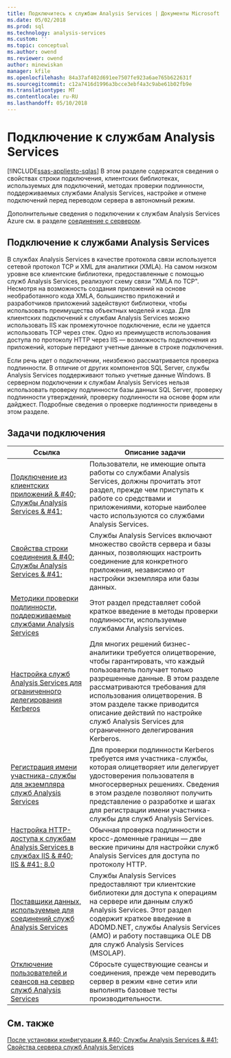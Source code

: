 ```yaml
---
title: Подключитесь к службам Analysis Services | Документы Microsoft
ms.date: 05/02/2018
ms.prod: sql
ms.technology: analysis-services
ms.custom: ''
ms.topic: conceptual
ms.author: owend
ms.reviewer: owend
author: minewiskan
manager: kfile
ms.openlocfilehash: 84a37af402d691ee7507fe923a6ae765b622631f
ms.sourcegitcommit: c12a7416d1996a3bcce3ebf4a3c9abe61b02fb9e
ms.translationtype: MT
ms.contentlocale: ru-RU
ms.lasthandoff: 05/10/2018
---
```

# <a name="connect-to-analysis-services"></a>Подключение к службам Analysis Services
[!INCLUDE[ssas-appliesto-sqlas](../../includes/ssas-appliesto-sqlas.md)]
  В этом разделе содержатся сведения о свойствах строки подключения, клиентских библиотеках, используемых для подключений, методах проверки подлинности, поддерживаемых службами Analysis Services, настройке и отмене подключений перед переводом сервера в автономный режим.  

Дополнительные сведения о подключении к службам Analysis Services Azure см. в разделе [соединение с сервером](https://docs.microsoft.com/azure/analysis-services/analysis-services-connect).
  
## <a name="analysis-services-connections"></a>Подключение к службами Analysis Services  
 В службах Analysis Services в качестве протокола связи используется сетевой протокол TCP и XML для аналитики (XMLA). На самом низком уровне все клиентские библиотеки, предоставленные с помощью служб Analysis Services, реализуют схему связи "XMLA по TCP". Несмотря на возможность создания приложений на основе необработанного кода XMLA, большинство приложений и разработчиков приложений задействуют библиотеки, чтобы использовать преимущества объектных моделей и кода. Для клиентских подключений к службам Analysis Services можно использовать IIS как промежуточное подключение, если не удается использовать TCP через стек. Одно из преимуществ использования доступа по протоколу HTTP через IIS — возможность подключения из приложений, которые передают учетные данные в строке подключения.  
  
 Если речь идет о подключении, неизбежно рассматривается проверка подлинности. В отличие от других компонентов SQL Server, службы Analysis Services поддерживают только учетные данные Windows. В серверном подключении к службам Analysis Services нельзя использовать проверку подлинности базы данных SQL Server, проверку подлинности утверждений, проверку подлинности на основе форм или дайджест. Подробные сведения о проверке подлинности приведены в этом разделе.  
  
##  <a name="bkmk_clientApps"></a> Задачи подключения  
  
|Ссылка|Описание задачи|  
|----------|----------------------|  
|[Подключение из клиентских приложений & #40; Службы Analysis Services & #41;](../../analysis-services/instances/connect-from-client-applications-analysis-services.md)|Пользователи, не имеющие опыта работы со службами Analysis Services, должны прочитать этот раздел, прежде чем приступать к работе со средствами и приложениями, которые наиболее часто используются со службами Analysis Services.|  
|[Свойства строки соединения & #40; Службы Analysis Services & #41;](../../analysis-services/instances/connection-string-properties-analysis-services.md)|Службы Analysis Services включают множество свойств сервера и базы данных, позволяющих настроить соединение для конкретного приложения, независимо от настройки экземпляра или базы данных.|  
|[Методики проверки подлинности, поддерживаемые службами Analysis Services](../../analysis-services/instances/authentication-methodologies-supported-by-analysis-services.md)|Этот раздел представляет собой краткое введение в методы проверки подлинности, используемые службами Analysis services.|  
|[Настройка служб Analysis Services для ограниченного делегирования Kerberos](../../analysis-services/instances/configure-analysis-services-for-kerberos-constrained-delegation.md)|Для многих решений бизнес-аналитики требуется олицетворение, чтобы гарантировать, что каждый пользователь получает только разрешенные данные. В этом разделе рассматриваются требования для использования олицетворения. В этом разделе также приводится описание действий по настройке служб Analysis Services для ограниченного делегирования Kerberos.|  
|[Регистрация имени участника-службы для экземпляра служб Analysis Services](../../analysis-services/instances/spn-registration-for-an-analysis-services-instance.md)|Для проверки подлинности Kerberos требуется имя участника-службы, которая олицетворяет или делегирует удостоверения пользователя в многосерверных решениях. Сведения в этом разделе позволяют получить представление о разработке и шагах для регистрации имени участника-службы для служб Analysis Services.|  
|[Настройка HTTP-доступа к службам Analysis Services в службах IIS & #40; IIS & #41; 8.0](../../analysis-services/instances/configure-http-access-to-analysis-services-on-iis-8-0.md)|Обычная проверка подлинности и кросс-доменные границы — две веские причины для настройки служб Analysis Services для доступа по протоколу HTTP.|  
|[Поставщики данных, используемые для соединений служб Analysis Services](../../analysis-services/instances/data-providers-used-for-analysis-services-connections.md)|Службы Analysis Services предоставляют три клиентские библиотеки для доступа к операциям на сервере или данным служб Analysis Services. Этот раздел содержит краткое введение в ADOMD.NET, службы Analysis Services (AMO) и работу поставщика OLE DB для служб Analysis Services (MSOLAP).|  
|[Отключение пользователей и сеансов на сервер служб Analysis Services](../../analysis-services/instances/disconnect-users-and-sessions-on-analysis-services-server.md)|Сбросьте существующие сеансы и соединения, прежде чем переводить сервер в режим «вне сети» или выполнять базовые тесты производительности.|  
  
## <a name="see-also"></a>См. также  
 [После установки конфигурации & #40; Службы Analysis Services & #41;](../../analysis-services/instances/post-install-configuration-analysis-services.md)   
 [Свойства сервера служб Analysis Services](../../analysis-services/server-properties/server-properties-in-analysis-services.md)   
  
  
